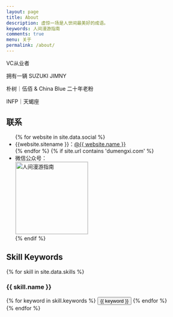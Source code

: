```yaml
---
layout: page
title: About
description: 虚惊一场是人世间最美好的成语。
keywords: 人间漫游指南
comments: true
menu: 关于
permalink: /about/
---
```


VC从业者

拥有一辆 SUZUKI JIMNY

朴树｜伍佰 & China Blue 二十年老粉

INFP｜天蝎座

## 联系

<ul>
{% for website in site.data.social %}
<li>{{website.sitename }}：<a href="{{ website.url }}" target="_blank">@{{ website.name }}</a></li>
{% endfor %}
{% if site.url contains 'dumengxi.com' %}
<li>
微信公众号：<br />
<img style="height:192px;width:192px;border:1px solid lightgrey;" src="{{ site.url }}/assets/images/qrcode.jpg" alt="人间漫游指南" />
</li>
{% endif %}
</ul>


## Skill Keywords

{% for skill in site.data.skills %}
### {{ skill.name }}
<div class="btn-inline">
{% for keyword in skill.keywords %}
<button class="btn btn-outline" type="button">{{ keyword }}</button>
{% endfor %}
</div>
{% endfor %}
